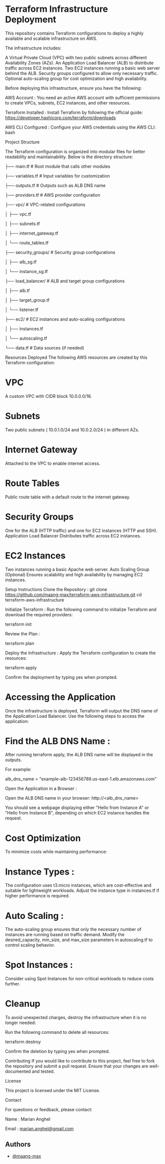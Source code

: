 
# Terraform Infrastructure Deployment
This repository contains Terraform configurations to deploy a highly available and scalable infrastructure on AWS. 

The infrastructure includes:

A Virtual Private Cloud (VPC) with two public subnets across different Availability Zones (AZs).
An Application Load Balancer (ALB) to distribute traffic across EC2 instances.
Two EC2 instances running a basic web server behind the ALB.
Security groups configured to allow only necessary traffic.
Optional auto-scaling group for cost optimization and high availability.


Before deploying this infrastructure, ensure you have the following:

AWS Account : You need an active AWS account with sufficient permissions to create VPCs, subnets, EC2 instances, and other resources.

Terraform Installed : Install Terraform by following the official guide: https://developer.hashicorp.com/terraform/downloads

AWS CLI Configured : Configure your AWS credentials using the AWS CLI:
bash

Project Structure

The Terraform configuration is organized into modular files for better readability and maintainability. Below is the directory structure:

├── main.tf          # Root module that calls other modules 

├── variables.tf     # Input variables for customization

├── outputs.tf       # Outputs such as ALB DNS name

├── providers.tf     # AWS provider configuration

├── vpc/             # VPC-related configurations

│   ├── vpc.tf

│   ├── subnets.tf

│   ├── internet_gateway.tf

│   └── route_tables.tf

├── security_groups/ # Security group configurations

│   ├── alb_sg.tf

│   └── instance_sg.tf

├── load_balancer/   # ALB and target group configurations

│   ├── alb.tf

│   ├── target_group.tf

│   └── listener.tf

├── ec2/             # EC2 instances and auto-scaling configurations

│   ├── instances.tf

│   └── autoscaling.tf

└── data.tf          # Data sources (if needed)

Resources Deployed
The following AWS resources are created by this Terraform configuration:

# VPC

A custom VPC with CIDR block 10.0.0.0/16.

# Subnets
Two public subnets ( 10.0.1.0/24 and 10.0.2.0/24 ) in different AZs.
# Internet Gateway
Attached to the VPC to enable internet access.

# Route Tables
Public route table with a default route to the internet gateway.
# Security Groups
One for the ALB (HTTP traffic) and one for EC2 instances (HTTP and SSH).
Application Load Balancer
Distributes traffic across EC2 instances.
# EC2 Instances
Two instances running a basic Apache web server.
Auto Scaling Group (Optional)
Ensures scalability and high availability by managing EC2 instances.

Setup Instructions
Clone the Repository :
git clone https://github.com/maang-max/terraform-aws-infrastructure.git
cd terraform-aws-infrastructure

Initialize Terraform :
Run the following command to initialize Terraform and download the required providers:

terraform init

Review the Plan :

terraform plan

Deploy the Infrastructure : Apply the Terraform configuration to create the resources:

terraform apply

Confirm the deployment by typing yes when prompted.

# Accessing the Application
Once the infrastructure is deployed, Terraform will output the DNS name of the Application Load Balancer. Use the following steps to access the application:

# Find the ALB DNS Name :
After running terraform apply, the ALB DNS name will be displayed in the outputs. 

For example:

alb_dns_name = "example-alb-123456789.us-east-1.elb.amazonaws.com"

Open the Application in a Browser :

Open the ALB DNS name in your browser: http://<alb_dns_name>

You should see a webpage displaying either "Hello from Instance A" or "Hello from Instance B", depending on which EC2 instance handles the request.

# Cost Optimization

To minimize costs while maintaining performance:

# Instance Types :
 
The configuration uses t3.micro instances, which are cost-effective and suitable for lightweight workloads.
Adjust the instance type in instances.tf if higher performance is required.

# Auto Scaling :
The auto-scaling group ensures that only the necessary number of instances are running based on traffic demand.
Modify the desired_capacity, min_size, and max_size parameters in autoscaling.tf to control scaling behavior.
# Spot Instances :
Consider using Spot Instances for non-critical workloads to reduce costs further.
# Cleanup
To avoid unexpected charges, destroy the infrastructure when it is no longer needed:

Run the following command to delete all resources:

terraform destroy

Confirm the deletion by typing yes when prompted.

Contributing
If you would like to contribute to this project, feel free to fork the repository and submit a pull request. Ensure that your changes are well-documented and tested.

License

This project is licensed under the MIT License.

Contact

For questions or feedback, please contact:

Name : Marian Anghel

Email : marian.anghel@gmail.com
## Authors

- [@maang-max](https://www.github.com/maang-max)

